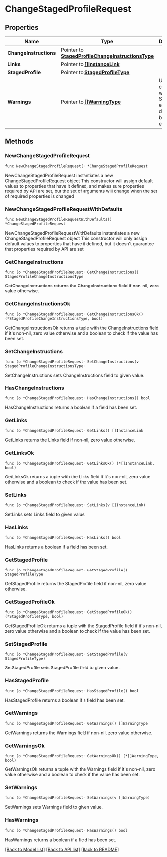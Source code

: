 # ChangeStagedProfileRequest

## Properties

Name | Type | Description | Notes
------------ | ------------- | ------------- | -------------
**ChangeInstructions** | Pointer to [**StagedProfileChangeInstructionsType**](StagedProfileChangeInstructionsType.md) |  | [optional] 
**Links** | Pointer to [**[]InstanceLink**](InstanceLink.md) |  | [optional] 
**StagedProfile** | Pointer to [**StagedProfileType**](StagedProfileType.md) |  | [optional] 
**Warnings** | Pointer to [**[]WarningType**](WarningType.md) | Used in conjunction with the Success element to define a business error. | [optional] 

## Methods

### NewChangeStagedProfileRequest

`func NewChangeStagedProfileRequest() *ChangeStagedProfileRequest`

NewChangeStagedProfileRequest instantiates a new ChangeStagedProfileRequest object
This constructor will assign default values to properties that have it defined,
and makes sure properties required by API are set, but the set of arguments
will change when the set of required properties is changed

### NewChangeStagedProfileRequestWithDefaults

`func NewChangeStagedProfileRequestWithDefaults() *ChangeStagedProfileRequest`

NewChangeStagedProfileRequestWithDefaults instantiates a new ChangeStagedProfileRequest object
This constructor will only assign default values to properties that have it defined,
but it doesn't guarantee that properties required by API are set

### GetChangeInstructions

`func (o *ChangeStagedProfileRequest) GetChangeInstructions() StagedProfileChangeInstructionsType`

GetChangeInstructions returns the ChangeInstructions field if non-nil, zero value otherwise.

### GetChangeInstructionsOk

`func (o *ChangeStagedProfileRequest) GetChangeInstructionsOk() (*StagedProfileChangeInstructionsType, bool)`

GetChangeInstructionsOk returns a tuple with the ChangeInstructions field if it's non-nil, zero value otherwise
and a boolean to check if the value has been set.

### SetChangeInstructions

`func (o *ChangeStagedProfileRequest) SetChangeInstructions(v StagedProfileChangeInstructionsType)`

SetChangeInstructions sets ChangeInstructions field to given value.

### HasChangeInstructions

`func (o *ChangeStagedProfileRequest) HasChangeInstructions() bool`

HasChangeInstructions returns a boolean if a field has been set.

### GetLinks

`func (o *ChangeStagedProfileRequest) GetLinks() []InstanceLink`

GetLinks returns the Links field if non-nil, zero value otherwise.

### GetLinksOk

`func (o *ChangeStagedProfileRequest) GetLinksOk() (*[]InstanceLink, bool)`

GetLinksOk returns a tuple with the Links field if it's non-nil, zero value otherwise
and a boolean to check if the value has been set.

### SetLinks

`func (o *ChangeStagedProfileRequest) SetLinks(v []InstanceLink)`

SetLinks sets Links field to given value.

### HasLinks

`func (o *ChangeStagedProfileRequest) HasLinks() bool`

HasLinks returns a boolean if a field has been set.

### GetStagedProfile

`func (o *ChangeStagedProfileRequest) GetStagedProfile() StagedProfileType`

GetStagedProfile returns the StagedProfile field if non-nil, zero value otherwise.

### GetStagedProfileOk

`func (o *ChangeStagedProfileRequest) GetStagedProfileOk() (*StagedProfileType, bool)`

GetStagedProfileOk returns a tuple with the StagedProfile field if it's non-nil, zero value otherwise
and a boolean to check if the value has been set.

### SetStagedProfile

`func (o *ChangeStagedProfileRequest) SetStagedProfile(v StagedProfileType)`

SetStagedProfile sets StagedProfile field to given value.

### HasStagedProfile

`func (o *ChangeStagedProfileRequest) HasStagedProfile() bool`

HasStagedProfile returns a boolean if a field has been set.

### GetWarnings

`func (o *ChangeStagedProfileRequest) GetWarnings() []WarningType`

GetWarnings returns the Warnings field if non-nil, zero value otherwise.

### GetWarningsOk

`func (o *ChangeStagedProfileRequest) GetWarningsOk() (*[]WarningType, bool)`

GetWarningsOk returns a tuple with the Warnings field if it's non-nil, zero value otherwise
and a boolean to check if the value has been set.

### SetWarnings

`func (o *ChangeStagedProfileRequest) SetWarnings(v []WarningType)`

SetWarnings sets Warnings field to given value.

### HasWarnings

`func (o *ChangeStagedProfileRequest) HasWarnings() bool`

HasWarnings returns a boolean if a field has been set.


[[Back to Model list]](../README.md#documentation-for-models) [[Back to API list]](../README.md#documentation-for-api-endpoints) [[Back to README]](../README.md)


